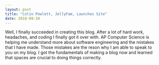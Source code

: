 ```yaml
---
layout: post
title: "Colin Powlett, JellyFam, Launches Site"
date: 2018-09-20
---
```


Well, I finally succeeded in creating this blog. After a lot of hard work, headaches, and coding I finally got it over with. AP Computer Science is helping me understand more about software engineering and the mistakes that I have made. Those mistakes are the reson why I am able to speak to you on my blog. I got the fundamentals of making a blog now and learned that spaces are crucial to doing things correctly.
